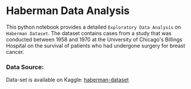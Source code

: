 # Haberman Data Analysis

This python notebook provides a detailed `Exploratory Data Analysis` on `Haberman Dataset`. The dataset contains cases from a study that was conducted between 1958 and 1970 at the University of Chicago's Billings Hospital on the survival of patients who had undergone surgery for breast cancer.


### Data Source:
Data-set is available on Kaggle: [haberman-dataset](https://www.kaggle.com/gilsousa/habermans-survival-data-set)



